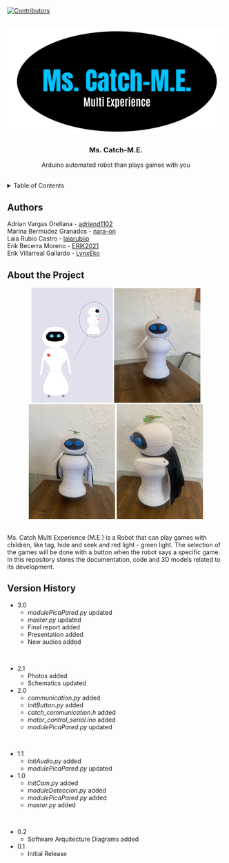[![Contributors][contributors-shield]][contributors-url]

<br />
<div align="center">
  <img src="https://github.com/Nara-On/MsCatch-ME/blob/main/documentation/images/logoMsCatchMe.png" width="500">
  <h3 align="center">Ms. Catch-M.E.</h3>
  <p align="center">
    Arduino automated robot than plays games with you
    <br />
    <br />
</div>

<details>
  <summary>Table of Contents</summary>
  <br/>
    <li>
      <a href="#authors">Authors</a>
    </li>
    <li>
      <a href="#about-the-project">About The Project</a>
    </li>
    <li>
      <a href="#version-history">Version History</a>
    </li>
</details>


## Authors
Adrian Vargas Orellana - <a href="https://github.com/adriend1102">adriend1102</a> <br />
Marina Bermúdez Granados - <a href="https://github.com/nara-on">nara-on</a> <br />
Laia Rubio Castro - <a href="https://github.com/laiarubiio">laiarubiio</a> <br />
Erik Becerra Moreno - <a href="https://github.com/ERlK2021">ERlK2021</a><br />
Erik Villarreal Gallardo - <a href="https://github.com/LynxEko">LynxEko</a> 


## About the Project
<div align="center">
  <img src="https://github.com/Nara-On/MsCatch-ME/blob/main/documentation/images/finalDesignMsCatchME.jpeg" width="189">
  <img src="https://github.com/Nara-On/MsCatch-ME/blob/main/documentation/images/photoMsCatchME_3.JPG" width="200">
  <img src="https://github.com/Nara-On/MsCatch-ME/blob/main/documentation/images/photoMsCatchME_12.JPG" width="200">
  <img src="https://github.com/Nara-On/MsCatch-ME/blob/main/documentation/images/photoMsCatchME_11.JPG" width="200">
</div>

<br />

Ms. Catch Multi Experience (M.E.) is a Robot that can play games with children, like tag, hide and seek and red light - green light. The selection of the games will be done with a button when the robot says a specific game. In this repository stores the documentation, code and 3D models related to its development.


## Version History

* 3.0
    * <i>modulePicaPared.py</i> updated
    * <i>master.py</i> updated
    * Final report added
    * Presentation added
    * New audios added

<br />

* 2.1
    * Photos added
    * Schematics updated
* 2.0
    * <i>communication.py</i> added
    * <i>initButton.py</i> added
    * <i>catch_communication.h</i> added
    * <i>motor_control_serial.ino</i> added
    * <i>modulePicaPared.py</i> updated

<br />

* 1.1
    * <i>initAudio.py</i> added
    * <i>modulePicaPared.py</i> updated
* 1.0
    * <i>initCam.py</i> added
    * <i>moduleDeteccion.py</i> added
    * <i>modulePicaPared.py</i> added
    * <i>master.py</i> added

<br />

* 0.2
    * Software Arquitecture Diagrams added
* 0.1
    * Initial Release


[contributors-shield]: https://img.shields.io/github/contributors/othneildrew/Best-README-Template.svg?style=for-the-badge
[contributors-url]: https://github.com/Nara-On/MsCatch-ME/graphs/contributors
